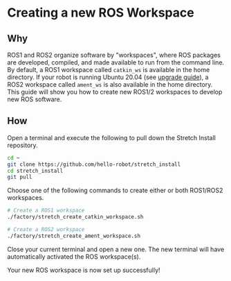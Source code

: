 # Creating a new ROS Workspace

## Why

ROS1 and ROS2 organize software by "workspaces", where ROS packages are developed, compiled, and made available to run from the command line. By default, a ROS1 workspace called `catkin_ws` is available in the home directory. If your robot is running Ubuntu 20.04 (see [upgrade guide](./robot_install.md)), a ROS2 workspace called `ament_ws` is also available in the home directory. This guide will show you how to create new ROS1/2 workspaces to develop new ROS software.

## How

Open a terminal and execute the following to pull down the Stretch Install repository.

```bash
cd ~
git clone https://github.com/hello-robot/stretch_install
cd stretch_install
git pull
```

Choose one of the following commands to create either or both ROS1/ROS2 workspaces.

```bash
# Create a ROS1 workspace
./factory/stretch_create_catkin_workspace.sh

# Create a ROS2 workspace
./factory/stretch_create_ament_workspace.sh
```

Close your current terminal and open a new one. The new terminal will have automatically activated the ROS workspace(s).

Your new ROS workspace is now set up successfully!
